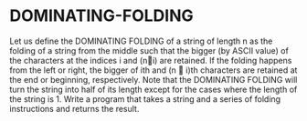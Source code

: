# DOMINATING-FOLDING
Let us define the DOMINATING FOLDING of a string of length n as the folding of a string from the middle such that the bigger (by ASCII value) of the characters at the indices i and (n􀀀i) are retained. If the folding happens from the left or right, the bigger of ith and (n 􀀀 i)th characters are retained at the end or beginning, respectively. Note that the DOMINATING FOLDING will turn the string into half of its length except for the cases where the length of the string is 1. Write a program that takes a string and a series of folding instructions and returns the result.
